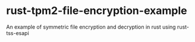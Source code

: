 # rust-tpm2-file-encryption-example
An example of symmetric file encryption and decryption in rust using rust-tss-esapi
